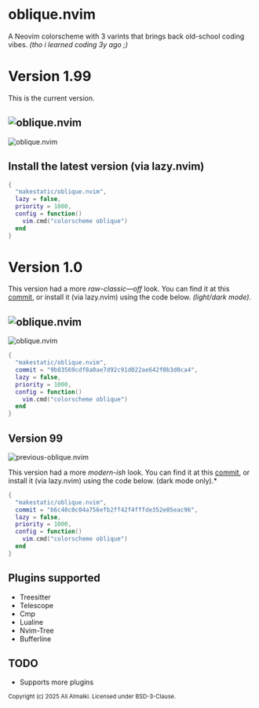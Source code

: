 # oblique.nvim
A Neovim colorscheme with 3 varints that brings back old-school coding vibes. *(tho i learned coding 3y ago ;)*

# Version 1.99
This is the current version.

![oblique.nvim](1.99-dark-preview.png)  
---
![oblique.nvim](1.99-light-preview.png)


## Install the latest version (via lazy.nvim)
```lua
{
  "makestatic/oblique.nvim",
  lazy = false,
  priority = 1000,
  config = function()
    vim.cmd("colorscheme oblique")
  end
}
```

# Version 1.0
This version had a more *raw-classic—off* look. You can find it at this [commit](https://github.com/makestatic/oblique.nvim/tree/9b83569cdf8a0ae7d92c91d022ae642f0b3d0ca4), or install it (via lazy.nvim) using the code below.  *(light/dark mode).*

![oblique.nvim](1.0-dark-preview.png)  
---
![oblique.nvim](1.0-light-preview.png)

```lua
{
  "makestatic/oblique.nvim",
  commit = "9b83569cdf8a0ae7d92c91d022ae642f0b3d0ca4",
  lazy = false,
  priority = 1000,
  config = function()
    vim.cmd("colorscheme oblique")
  end
}
```

## Version 99

![previous-oblique.nvim](prev-version.png)

This version had a more *modern-ish* look. You can find it at this [commit](https://github.com/makestatic/oblique.nvim/tree/b6c40c0c04a756efb2ff42f4fffde352e05eac96), or install it (via lazy.nvim) using the code below.  (dark mode only).*

```lua
{
  "makestatic/oblique.nvim",
  commit = "b6c40c0c04a756efb2ff42f4fffde352e05eac96",
  lazy = false,
  priority = 1000,
  config = function()
    vim.cmd("colorscheme oblique")
  end
}
```

## Plugins supported
- Treesitter  
- Telescope  
- Cmp  
- Lualine  
- Nvim-Tree  
- Bufferline  

## TODO
- Supports more plugins

<sub>Copyright (c) 2025 Ali Almalki. Licensed under BSD-3-Clause.</sub>

